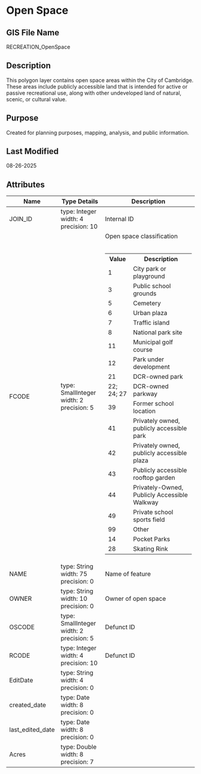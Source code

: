 # Open Space
## GIS File Name
RECREATION_OpenSpace
## Description
<DIV STYLE="text-align:Left;"><DIV><DIV><P><SPAN>This polygon layer contains open space areas within the City of Cambridge. These areas include publicly accessible land that is intended for active or passive recreational use, along with other undeveloped land of natural, scenic, or cultural value.</SPAN></P></DIV></DIV></DIV>

## Purpose
Created for planning purposes, mapping, analysis, and public information.
## Last Modified
08-26-2025
## Attributes
|Name|Type Details|Description|
|----|------------|-----------|
|JOIN_ID|type: Integer<br/>width: 4<br/>precision: 10|Internal ID|
|FCODE|type: SmallInteger<br/>width: 2<br/>precision: 5|Open space classification<br/><br /><table><tr><th style="font-weight:bold;">Value</th><th style="font-weight:bold;">Description</th></tr><tr><td>1</td><td>City park or playground</td></tr><tr><td>3</td><td>Public school grounds</td></tr><tr><td>5</td><td>Cemetery</td></tr><tr><td>6</td><td>Urban plaza</td></tr><tr><td>7</td><td>Traffic island</td></tr><tr><td>8</td><td>National park site</td></tr><tr><td>11</td><td>Municipal golf course</td></tr><tr><td>12</td><td>Park under development</td></tr><tr><td>21</td><td>DCR-owned park</td></tr><tr><td>22; 24; 27</td><td>DCR-owned parkway</td></tr><tr><td>39</td><td>Former school location</td></tr><tr><td>41</td><td>Privately owned, publicly accessible park</td></tr><tr><td>42</td><td>Privately owned, publicly accessible plaza</td></tr><tr><td>43</td><td>Publicly accessible rooftop garden</td></tr><tr><td>44</td><td>Privately-Owned, Publicly Accessible Walkway</td></tr><tr><td>49</td><td>Private school sports field</td></tr><tr><td>99</td><td>Other</td></tr><tr><td>14</td><td>Pocket Parks</td></tr><tr><td>28</td><td>Skating Rink</td></tr></table>|
|NAME|type: String<br/>width: 75<br/>precision: 0|Name of feature|
|OWNER|type: String<br/>width: 10<br/>precision: 0|Owner of open space|
|OSCODE|type: SmallInteger<br/>width: 2<br/>precision: 5|Defunct ID|
|RCODE|type: Integer<br/>width: 4<br/>precision: 10|Defunct ID|
|EditDate|type: String<br/>width: 4<br/>precision: 0||
|created_date|type: Date<br/>width: 8<br/>precision: 0||
|last_edited_date|type: Date<br/>width: 8<br/>precision: 0||
|Acres|type: Double<br/>width: 8<br/>precision: 7||
